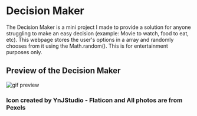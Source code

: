 # Decision Maker
The Decision Maker is a mini project I made to provide a solution for anyone struggling to make an easy decision (example: Movie to watch, food to eat, etc). This webpage stores the user's options in a array and randomly chooses from it using the Math.random(). This is for entertainment purposes only.

## Preview of the Decision Maker
![gif preview](images/decision-maker-gif.gif)

### Icon created by YnJStudio - Flaticon and All photos are from Pexels
 
